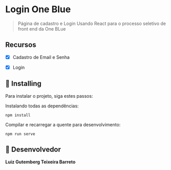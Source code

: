 # Login One Blue

>Página de cadastro e Login Usando React para o processo seletivo de front end da One BLue

## Recursos

- [x] Cadastro de Email e Senha
- [x] Login     


## 🚀 Installing

Para instalar o projeto, siga estes passos:

Instalando todas as dependências:

```
npm install
```

Compilar e recarregar a quente para desenvolvimento:

```
npm run serve
```

## 🤝 Desenvolvedor

<table>
  
  <b>Luiz Gutemberg Teixeira Barreto</b>
</table>

